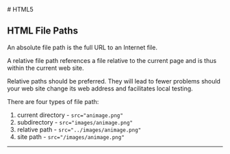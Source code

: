 <!DOCTYPE html>
<html>

<head>
    <link rel="stylesheet" href="../styles/style-sheet.css" />
</head>

<body>
# HTML5


## HTML File Paths

An absolute file path is the full URL to an Internet file.

A relative file path references a file relative to the current page and is thus within the current web site.

Relative paths should be preferred.
They will lead to fewer problems should your web site change its web address and facilitates local testing.

There are four types of file path:

  1. current directory    - `src="animage.png"`
  1. subdirectory         - `src="images/animage.png"`
  1. relative path        - `src="../images/animage.png"`
  1. site path            - `src="/images/animage.png"`

<hr />

</body>
</html>
